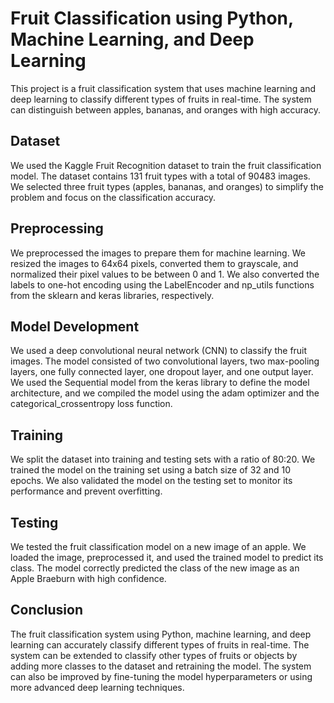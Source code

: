 # Fruit Classification using Python, Machine Learning, and Deep Learning

This project is a fruit classification system that uses machine learning and deep learning to classify different types of fruits in real-time. The system can distinguish between apples, bananas, and oranges with high accuracy.

## Dataset

We used the Kaggle Fruit Recognition dataset to train the fruit classification model. The dataset contains 131 fruit types with a total of 90483 images. We selected three fruit types (apples, bananas, and oranges) to simplify the problem and focus on the classification accuracy.

## Preprocessing

We preprocessed the images to prepare them for machine learning. We resized the images to 64x64 pixels, converted them to grayscale, and normalized their pixel values to be between 0 and 1. We also converted the labels to one-hot encoding using the LabelEncoder and np_utils functions from the sklearn and keras libraries, respectively.

## Model Development

We used a deep convolutional neural network (CNN) to classify the fruit images. The model consisted of two convolutional layers, two max-pooling layers, one fully connected layer, one dropout layer, and one output layer. We used the Sequential model from the keras library to define the model architecture, and we compiled the model using the adam optimizer and the categorical_crossentropy loss function.

## Training

We split the dataset into training and testing sets with a ratio of 80:20. We trained the model on the training set using a batch size of 32 and 10 epochs. We also validated the model on the testing set to monitor its performance and prevent overfitting.

## Testing

We tested the fruit classification model on a new image of an apple. We loaded the image, preprocessed it, and used the trained model to predict its class. The model correctly predicted the class of the new image as an Apple Braeburn with high confidence.

## Conclusion

The fruit classification system using Python, machine learning, and deep learning can accurately classify different types of fruits in real-time. The system can be extended to classify other types of fruits or objects by adding more classes to the dataset and retraining the model. The system can also be improved by fine-tuning the model hyperparameters or using more advanced deep learning techniques.